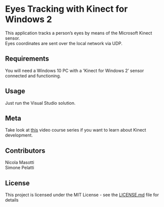 # Eyes Tracking with Kinect for Windows 2

This application tracks a person’s eyes by means of the Microsoft Kinect sensor.  
Eyes coordinates are sent over the local network via UDP.

## Requirements

You will need a Windows 10 PC with a 'Kinect for Windows 2’ sensor connected and functioning.

## Usage

Just run the Visual Studio solution.

## Meta

Take look at [this](https://channel9.msdn.com/coding4fun/kinect/Programming-Kinect-for-Windows-v2-Jumpstart-on-Demand) video course series if you want to learn about Kinect development.

## Contributors

Nicola Masotti  
Simone Pelatti 

## License

This project is licensed under the MIT License - see the [LICENSE.md](LICENSE.md) file for details
